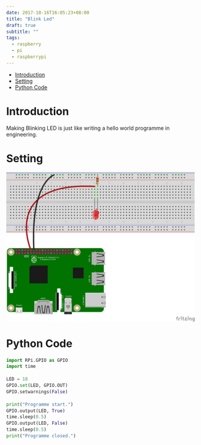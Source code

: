 ```yaml
---
date: 2017-10-16T16:05:23+08:00
title: "Blink Led"
draft: true
subtitle: ""
tags:
  - raspberry
  - pi
  - raspberrypi
---
```



<!-- MarkdownTOC -->

- [Introduction](#introduction)
- [Setting](#setting)
- [Python Code](#python-code)

<!-- /MarkdownTOC -->

# Introduction
Making Blinking LED is just like writing a hello world programme in engineering.


# Setting

![setting](/img/blink_led/simple-led-setting.png)


# Python Code

``` python
import RPi.GPIO as GPIO
import time

LED = 18
GPIO.set(LED, GPIO.OUT)
GPIO.setwarnings(False)

print("Programme start.")
GPIO.output(LED, True)
time.sleep(0.5)
GPIO.output(LED, False)
time.sleep(0.5)
print("Programme closed.")
```